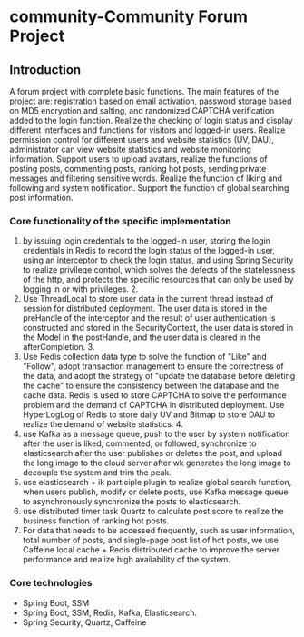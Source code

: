 # community-Community Forum Project

## Introduction

A forum project with complete basic functions. The main features of the project are: registration based on email activation, password storage based on MD5 encryption and salting, and randomized CAPTCHA verification added to the login function. Realize the checking of login status and display different interfaces and functions for visitors and logged-in users. Realize permission control for different users and website statistics (UV, DAU), administrator can view website statistics and website monitoring information. Support users to upload avatars, realize the functions of posting posts, commenting posts, ranking hot posts, sending private messages and filtering sensitive words. Realize the function of liking and following and system notification. Support the function of global searching post information.

### Core functionality of the specific implementation

1. by issuing login credentials to the logged-in user, storing the login credentials in Redis to record the login status of the logged-in user, using an interceptor to check the login status, and using Spring Security to realize privilege control, which solves the defects of the statelessness of the http, and protects the specific resources that can only be used by logging in or with privileges. 2.
2. Use ThreadLocal to store user data in the current thread instead of session for distributed deployment. The user data is stored in the preHandle of the interceptor and the result of user authentication is constructed and stored in the SecurityContext, the user data is stored in the Model in the postHandle, and the user data is cleared in the afterCompletion. 3.
3. Use Redis collection data type to solve the function of "Like" and "Follow", adopt transaction management to ensure the correctness of the data, and adopt the strategy of "update the database before deleting the cache" to ensure the consistency between the database and the cache data. Redis is used to store CAPTCHA to solve the performance problem and the demand of CAPTCHA in distributed deployment. Use HyperLogLog of Redis to store daily UV and Bitmap to store DAU to realize the demand of website statistics. 4.
4. use Kafka as a message queue, push to the user by system notification after the user is liked, commented, or followed, synchronize to elasticsearch after the user publishes or deletes the post, and upload the long image to the cloud server after wk generates the long image to decouple the system and trim the peak.
5. use elasticsearch + ik participle plugin to realize global search function, when users publish, modify or delete posts, use Kafka message queue to asynchronously synchronize the posts to elasticsearch.
6. use distributed timer task Quartz to calculate post score to realize the business function of ranking hot posts.
7. For data that needs to be accessed frequently, such as user information, total number of posts, and single-page post list of hot posts, we use Caffeine local cache + Redis distributed cache to improve the server performance and realize high availability of the system.

### Core technologies

- Spring Boot, SSM
- Spring Boot, SSM, Redis, Kafka, Elasticsearch.
- Spring Security, Quartz, Caffeine

  

